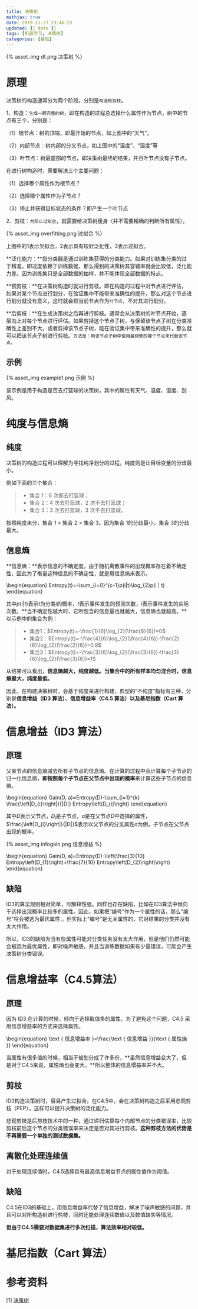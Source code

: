 ```yaml
---
title: 决策树
mathjax: true
date: 2019-11-27 23:46:23
updated: {{ date }}
tags: [机器学习, 决策树]
categories: [基础]
---
```


{% asset_img dt.png 决策树 %}

# 原理

决策树的构造通常分为两个阶段，分别是`构造和剪枝`。

1、构造：`生成一颗完整的树`，即在构造的过程总选择什么属性作为节点，树中的节点有三个，分别是：

（1）根节点：树的顶端，即最开始的节点，如上图中的“天气”。

（2）内部节点：树内部的分叉节点，如上图中的“温度”、“湿度”等

（3）叶节点：树最底部的节点，即决策树最终的结果，并且叶节点没有子节点。

在进行树构造时，需要解决三个主要问题：

（1）选择哪个属性作为根节点？

（2）选择哪个属性作为子节点？

（3）停止并获得目标状态的条件？即产生一个叶节点

2、剪枝：`为防止过拟合`，就需要给决策树瘦身（并不需要精确的判断所有属性）。

{% asset_img overfitting.png 过拟合 %}

上图中的1表示欠拟合，2表示具有较好泛化性，3表示过拟合。

**泛化能力：**指分类器是通过训练集获得的分类能力。如果对训练集分类的过于精准，即过度依赖于训练数据，那么得到的决策树其容错率就会比较低，泛化能力差。因为训练集只是全部数据的抽样，并不能体现全部数据的特点。

**预剪枝：**在决策树构造时就进行剪枝。即在构造的过程中对节点进行评估，如果对某个节点进行划分，在验证集中不能带来准确性的提升，那么对这个节点进行划分就没有意义，这时就会把当前节点作为`叶节点`，不对其进行划分。

**后剪枝：**在生成决策树之后再进行剪枝。通常会从决策树的叶节点开始，逐层向上对每个节点进行评估。如果剪掉这个节点子树，与保留该节点子树在分类准确性上差别不大，或者剪掉该节点子树，能在验证集中带来准确性的提升，那么就可以把该节点子树进行剪枝。`方法是：用该节点子树中使用最频繁的哪个节点来代替该节点。`

## 示例

{% asset_img example1.png 示例 %}

该示例是用于构造是否去打篮球的决策树，其中的属性有天气、温度、湿度、刮风。

# 纯度与信息熵

## 纯度

决策树的构造过程可以理解为寻找纯净划分的过程，纯度则是让目标变量的分歧最小。

例如下面的三个集合：

>* 集合 1：6 次都去打篮球；
>* 集合 2：4 次去打篮球，2 次不去打篮球；
>* 集合 3：3 次去打篮球，3 次不去打篮球。

按照纯度来分，集合 1 > 集合 2 > 集合 3。因为集合 1的分歧最小，集合 3的分歧最大。

## 信息熵

**信息熵：**表示信息的不确定度。由于随机离散事件的出现概率存在着不确定性，因此为了衡量这种信息的不确定性，就是用信息熵来表示。

\begin{equation}
    Entropy(t)=-\sum_{i=0}^{c-1}p(i|t)\log_{2}p(i | t)
\end{equation}

其中$p(i|t)$表示$t$为分类$i$的概率，$t$表示事件发生的预测次数，$i$表示事件发生的实际次数。**当不确定性越大时，它所包含的信息量也就越大，信息熵也就越高。**以示例中的集合为例：

>* 集合1：$Entropy(t)=-\frac{1}{6}\log_{2}(\frac{6}{6})=0$
>* 集合2：$Entropy(t)=-\frac{4}{6}\log_{2}(\frac{4}{6})-\frac{2}{6}\log_{2}(\frac{2}{6})=0.9$
>* 集合3：$Entropy(t)=-\frac{3}{6}\log_{2}(\frac{3}{6})-\frac{3}{6}\log_{2}(\frac{3}{6})=1$

从结果可以看出，**信息熵越大，纯度越低。当集合中的所有样本均匀混合时，信息熵最大，纯度最低。**

因此，在构建决策树时，会基于纯度来进行构建，典型的“不纯度”指标有三种，分别是**信息增益（ID3 算法）、信息增益率（C4.5 算法）以及基尼指数（Cart 算法）。**

# 信息增益（ID3 算法）

## 原理

父亲节点的信息熵减去所有子节点的信息熵。在计算的过程中会计算每个子节点的归一化信息熵，**即按照每个子节点在父节点中出现的概率**来计算这些子节点的信息熵。

\begin{equation}
    Gain(D, a)=Entropy(D)-\sum_{i=1}^{k} \frac{\left|D_{i}\right|}{|D|} Entropy\left(D_{i}\right)
\end{equation}

其中$D$表示父节点，$D_{i}$是子节点，$a$是在父节点$D$中选择的属性，$\frac{\left|D_{i}\right|}{|D|}$表示以父节点的分叉属性$a$为例，子节点在父节点出现的概率。

{% asset_img infogain.png 信息增益 %}

\begin{equation}
    Gain(D, a)=Entropy(D)-\left(\frac{3}{10} Entropy\left(D_{1}\right)+\frac{7}{10} Entropy\left(D_{2}\right)\right)
\end{equation}

## 缺陷

ID3的算法规则相对简单，可解释性强。同样也存在缺陷，比如在ID3算法中倾向于选择出现概率比较多的属性。因此，如果把“编号”作为一个属性的话，那么“编号”将会被选为最优属性 。但实际上“编号”是无关属性的，它对结果的分类并没有太大作用。

所以，ID3的缺陷为当有些属性可能对分类任务没有太大作用，但是他们仍然可能会被选为最优属性，即对噪声敏感，并且当训练数据如果有少量错误，可能会产生决策树分类错误。

# 信息增益率（C4.5算法）

## 原理

因为 ID3 在计算的时候，倾向于选择取值多的属性。为了避免这个问题，C4.5 采用信息增益率的方式来选择属性。

\begin{equation}
    \text { 信息增益率 }=\frac{\text { 信息增益 }}{\text { 属性熵 }}
\end{equation}

当属性有很多值的时候，相当于被划分成了许多份，**虽然信息增益变大了，但是对于C4.5来说，属性熵也会变大，**所以整体的信息增益率并不大。

## 剪枝

ID3构造决策树时，容易产生过拟合。在C4.5中，会在决策树构造之后采用悲观剪枝（PEP），这样可以提升决策树的泛化能力。

悲观剪枝是后剪枝技术中的一种，通过递归估算每个内部节点的分类错误率，比较剪枝前后这个节点的分类错误率来决定是否对其进行剪枝。**这种剪枝方法的优势是不再需要一个单独的测试数据集。**

## 离散化处理连续值

对于处理连续值时，C4.5选择具有最高信息增益节点的属性值作为阈值。

## 缺陷

C4.5在ID3的基础上，用信息增益率代替了信息增益，解决了噪声敏感的问题，并且可以对所构造树进行剪枝，同时还能处理连续数值以及数值缺失等情况。

**但由于C4.5需要对数据集进行多次扫描，算法效率相对较低。**

# 基尼指数（Cart 算法）

# 参考资料

[1] [决策树](https://www.cnblogs.com/molieren/articles/10664954.html)
